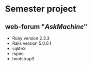# Semester project
## web-forum "<i>AskMachine</i>"

* Ruby version 2.3.3
* Rails version 5.0.0.1
* sqlite3
* rspec
* bootstrap3
